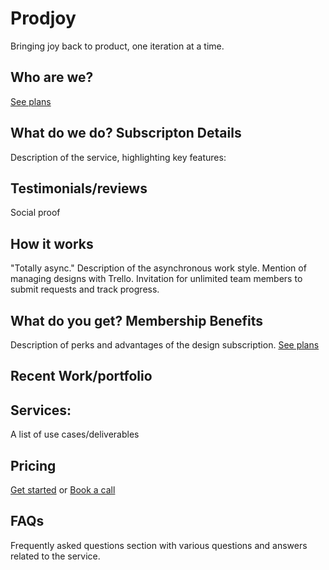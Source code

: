 # Prodjoy

Bringing joy back to product, one iteration at a time.

## Who are we?

[See plans](#)

## What do we do? Subscripton Details

Description of the service, highlighting key features:

## Testimonials/reviews

Social proof

## How it works

"Totally async."
Description of the asynchronous work style.
Mention of managing designs with Trello.
Invitation for unlimited team members to submit requests and track progress.

## What do you get? Membership Benefits

Description of perks and advantages of the design subscription.
[See plans](#)

## Recent Work/portfolio

## Services:

A list of use cases/deliverables

## Pricing

[Get started](#) or [Book a call](#)

## FAQs

Frequently asked questions section with various questions and answers related to the service.
